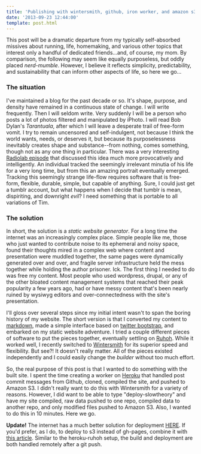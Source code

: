 ```yaml
---
title: 'Publishing with wintersmith, github, iron worker, and amazon s3'
date: '2013-09-23 12:44:00'
template: post.html
---
```


This post will be a dramatic departure from my typically self-absorbed missives about running, life, homemaking, and various other topics that interest only a handful of dedicated friends...and, of course, my mom. By comparison, the following may seem like equally purposeless, but oddly placed *nerd-mumble*. However, I believe it reflects simplicity, predictability, and sustainability that can inform other aspects of life, so here we go...

### The situation

I've maintained a blog for the past decade or so. It's shape, purpose, and density have remained in a continuous state of change. I will write frequently. Then I will seldom write. Very suddenly I will be a person who posts a lot of photos filtered and manipulated by iPhoto. I will read Bob Dylan's *Tarantuala*, after which I will leave a desperate trail of free-form vomit. I try to remain uncensored and self-indulgent, not because I think the world wants, needs, or deserves it, but because its purposelessness inevitably creates shape and substance--from nothing, comes something, though not as any one thing in particular. There was a very interesting [Radiolab episode](http://www.radiolab.org/) that discussed this idea much more provocatively and intelligently. An individual tracked the seemingly irrelevant minutia of his life for a very long time, but from this an amazing portrait eventually emerged. Tracking this seemingly strange life-flow requires software that is free-form, flexible, durable, simple, but capable of anything. Sure, I could just get a tumblr account, but what happens when I decide that tumblr is mean, dispiriting, and downright *evil*? I need something that is portable to all variations of Tim.

### The solution

In short, the solution is a *static website generator*. For a long time the internet was an increasingly complex place. Simple people like me, those who just wanted to contribute noise to its ephemeral and noisy space, found their thoughts mired in a complex web where content and presentation were muddled together, the same pages were dynamically generated over and over, and fragile server infrastructure held the mess together while holding the author prisoner. Ick. The first thing I needed to do was free my content. Most people who used wordpress, drupal, or any of the other bloated content management systems that reached their peak popularity a few years ago, had or have messy content that's been nearly ruined by wysiwyg editors and over-connectedness with the site's presentation.

I'll gloss over several steps since my initial intent wasn't to span the boring history of my website. The short version is that I converted my content to [markdown](http://daringfireball.net/projects/markdown/syntax#philosophy), made a simple interface based on [twitter bootstrap](http://www.getbootstrap.com), and embarked on my static website adventure. I tried a couple different pieces of software to put the pieces together, eventually settling on [Ruhoh](http://www.ruhoh.com). While it worked well, I recently switched to [Wintersmith](http://www.wintersmith.io) for its superior speed and flexibility. But see?! It doesn't really matter. All of the pieces existed independently and I could easily change the *builder* without too much effort.

So, the real purpose of this post is that I wanted to do something with the built site. I spent the time creating a worker on [Heroku](http://www.heroku.com) that handled post commit messages from Github, cloned, compiled the site, and pushed to Amazon S3. I didn't really want to do this with Wintersmith for a variety of reasons. However, I did want to be able to type "deploy-slowtheory" and have my site compiled, raw data pushed to one repo, compiled data to another repo, and only modified files pushed to Amazon S3. Also, I wanted to do this in 10 minutes. Here we go.

<div class="alert alert-info">
<strong>Update!</strong> The internet has a much better solution for deployment <a href="http://luke.vivier.ca/wintersmith-with-wercker/">HERE</a>. If you'd prefer, as I do, to deploy to s3 instead of gh-pages, combine it with <a href="http://devcenter.wercker.com/articles/deployment/jekylls3.html">this article</a>. Similar to the heroku-ruhoh setup, the build and deployment are both handled remotely after a git push.
</div>